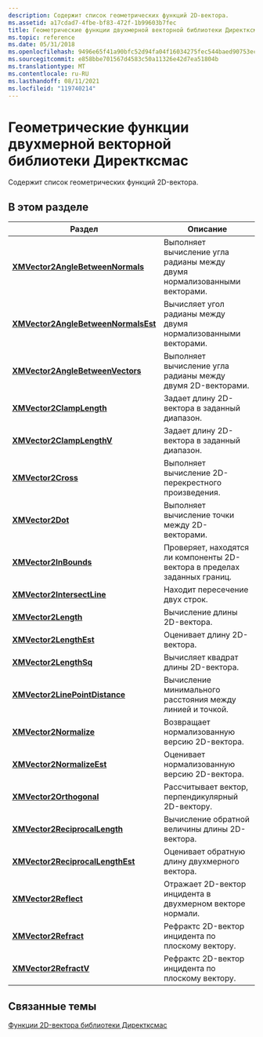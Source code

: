 ```yaml
---
description: Содержит список геометрических функций 2D-вектора.
ms.assetid: a17cdad7-4fbe-bf83-472f-1b99603b7fec
title: Геометрические функции двухмерной векторной библиотеки Директксмас
ms.topic: reference
ms.date: 05/31/2018
ms.openlocfilehash: 9496e65f41a90bfc52d94fa04f16034275fec544baed90753ecc193b64cb83d6
ms.sourcegitcommit: e858bbe701567d4583c50a11326e42d7ea51804b
ms.translationtype: MT
ms.contentlocale: ru-RU
ms.lasthandoff: 08/11/2021
ms.locfileid: "119740214"
---
```

# <a name="directxmath-library-2d-vector-geometric-functions"></a>Геометрические функции двухмерной векторной библиотеки Директксмас

Содержит список геометрических функций 2D-вектора.

## <a name="in-this-section"></a>В этом разделе



| Раздел                                                                                 | Описание                                                                   |
|---------------------------------------------------------------------------------------|-------------------------------------------------------------------------------|
| [**XMVector2AngleBetweenNormals**](/windows/win32/api/directxmath/nf-directxmath-xmvector2anglebetweennormals)<br/>       | Выполняет вычисление угла радианы между двумя нормализованными векторами.<br/>       |
| [**XMVector2AngleBetweenNormalsEst**](/windows/win32/api/directxmath/nf-directxmath-xmvector2anglebetweennormalsest)<br/> | Вычисляет угол радианы между двумя нормализованными векторами.<br/>      |
| [**XMVector2AngleBetweenVectors**](/windows/win32/api/directxmath/nf-directxmath-xmvector2anglebetweenvectors)<br/>       | Выполняет вычисление угла радианы между двумя 2D-векторами.<br/>                  |
| [**XMVector2ClampLength**](/windows/win32/api/directxmath/nf-directxmath-xmvector2clamplength)<br/>                       | Задает длину 2D-вектора в заданный диапазон.<br/>                 |
| [**XMVector2ClampLengthV**](/windows/win32/api/directxmath/nf-directxmath-xmvector2clamplengthv)<br/>                     | Задает длину 2D-вектора в заданный диапазон.<br/>                 |
| [**XMVector2Cross**](/windows/win32/api/directxmath/nf-directxmath-xmvector2cross)<br/>                                   | Выполняет вычисление 2D-перекрестного произведения.<br/>                                     |
| [**XMVector2Dot**](/windows/win32/api/directxmath/nf-directxmath-xmvector2dot)<br/>                                       | Выполняет вычисление точки между 2D-векторами.<br/>                       |
| [**XMVector2InBounds**](/windows/win32/api/directxmath/nf-directxmath-xmvector2inbounds)<br/>                             | Проверяет, находятся ли компоненты 2D-вектора в пределах заданных границ.<br/> |
| [**XMVector2IntersectLine**](/windows/win32/api/directxmath/nf-directxmath-xmvector2intersectline)<br/>                   | Находит пересечение двух строк.<br/>                               |
| [**XMVector2Length**](/windows/win32/api/directxmath/nf-directxmath-xmvector2length)<br/>                                 | Вычисление длины 2D-вектора.<br/>                                |
| [**XMVector2LengthEst**](/windows/win32/api/directxmath/nf-directxmath-xmvector2lengthest)<br/>                           | Оценивает длину 2D-вектора.<br/>                               |
| [**XMVector2LengthSq**](/windows/win32/api/directxmath/nf-directxmath-xmvector2lengthsq)<br/>                             | Вычисляет квадрат длины 2D-вектора.<br/>                  |
| [**XMVector2LinePointDistance**](/windows/win32/api/directxmath/nf-directxmath-xmvector2linepointdistance)<br/>           | Вычисление минимального расстояния между линией и точкой.<br/>          |
| [**XMVector2Normalize**](/windows/win32/api/directxmath/nf-directxmath-xmvector2normalize)<br/>                           | Возвращает нормализованную версию 2D-вектора.<br/>                     |
| [**XMVector2NormalizeEst**](/windows/win32/api/directxmath/nf-directxmath-xmvector2normalizeest)<br/>                     | Оценивает нормализованную версию 2D-вектора.<br/>                   |
| [**XMVector2Orthogonal**](/windows/win32/api/directxmath/nf-directxmath-xmvector2orthogonal)<br/>                         | Рассчитывает вектор, перпендикулярный 2D-вектору.<br/>                    |
| [**XMVector2ReciprocalLength**](/windows/win32/api/directxmath/nf-directxmath-xmvector2reciprocallength)<br/>             | Вычисление обратной величины длины 2D-вектора.<br/>              |
| [**XMVector2ReciprocalLengthEst**](/windows/win32/api/directxmath/nf-directxmath-xmvector2reciprocallengthest)<br/>       | Оценивает обратную длину двухмерного вектора.<br/>             |
| [**XMVector2Reflect**](/windows/win32/api/directxmath/nf-directxmath-xmvector2reflect)<br/>                               | Отражает 2D-вектор инцидента в двухмерном векторе нормали.<br/>          |
| [**XMVector2Refract**](/windows/win32/api/directxmath/nf-directxmath-xmvector2refract)<br/>                               | Рефрактс 2D-вектор инцидента по плоскому вектору.<br/>          |
| [**XMVector2RefractV**](/windows/win32/api/directxmath/nf-directxmath-xmvector2refractv)<br/>                             | Рефрактс 2D-вектор инцидента по плоскому вектору.<br/>          |



 

## <a name="related-topics"></a>Связанные темы

<dl> <dt>

[Функции 2D-вектора библиотеки Директксмас](ovw-xnamath-reference-functions-vector2.md)
</dt> </dl>

 

 
